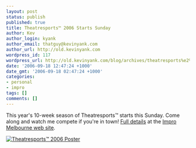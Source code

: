 ```yaml
---
layout: post
status: publish
published: true
title: Theatresports™ 2006 Starts Sunday
author: Kev
author_login: kyank
author_email: thatguy@kevinyank.com
author_url: http://old.kevinyank.com
wordpress_id: 117
wordpress_url: http://old.kevinyank.com/blog/archives/theatresports%e2%84%a2-2006-starts-sunday/
date: '2006-09-18 12:47:24 +1000'
date_gmt: '2006-09-18 02:47:24 +1000'
categories:
- personal
- impro
tags: []
comments: []
---
```

<p>This year's 10-week season of Theatresports™ starts this Sunday. Come along and watch me compete if you're in town! <a href="http://www.impromelbourne.com.au/Feature.php?page=Shows&ContentID=80">Full details</a> at the <a href="http://www.impromelbourne.com.au/">Impro Melbourne web site</a>.</p>
<p><a href="http://www.impromelbourne.com.au/Feature.php?page=Shows&ContentID=80"><img alt="Theatresports™ 2006 Poster" id="image116" src="http://old.kevinyank.com/blog/wp-content/uploads/2006/09/TS_06_Poster_web.sized.jpg" /></a></p>
